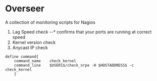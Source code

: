 # Overseer
A collection of monitoring scripts for Nagios

1. Lag Speed check
--* confirms that your ports are running at correct speed
2. Kernel version check
3. Anycast IP check

```
define command{
	command_name	check_kernel
	command_line	$USER1$/check_nrpe -H $HOSTADDRESS$ -c check_kernel
	}
```
